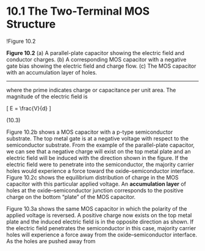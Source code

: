 # 10.1 The Two-Terminal MOS Structure

!Figure 10.2

**Figure 10.2** (a) A parallel-plate capacitor showing the electric field and conductor charges. (b) A corresponding MOS capacitor with a negative gate bias showing the electric field and charge flow. (c) The MOS capacitor with an accumulation layer of holes.

----

where the prime indicates charge or capacitance per unit area. The magnitude of the electric field is

\[
E = \frac{V}{d}
\]

(10.3)

Figure 10.2b shows a MOS capacitor with a p-type semiconductor substrate. The top metal gate is at a negative voltage with respect to the semiconductor substrate. From the example of the parallel-plate capacitor, we can see that a negative charge will exist on the top metal plate and an electric field will be induced with the direction shown in the figure. If the electric field were to penetrate into the semiconductor, the majority carrier holes would experience a force toward the oxide–semiconductor interface. Figure 10.2c shows the equilibrium distribution of charge in the MOS capacitor with this particular applied voltage. An **accumulation layer** of holes at the oxide–semiconductor junction corresponds to the positive charge on the bottom “plate” of the MOS capacitor.

Figure 10.3a shows the same MOS capacitor in which the polarity of the applied voltage is reversed. A positive charge now exists on the top metal plate and the induced electric field is in the opposite direction as shown. If the electric field penetrates the semiconductor in this case, majority carrier holes will experience a force away from the oxide–semiconductor interface. As the holes are pushed away from